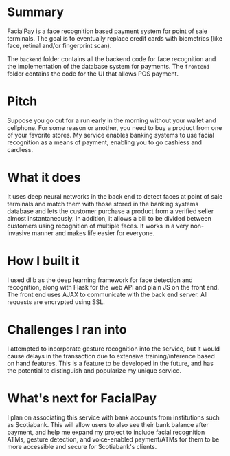 # Summary
FacialPay is a face recognition based payment system for point of sale terminals. The goal is to eventually replace credit cards with biometrics (like face, retinal and/or fingerprint scan).

The `backend` folder contains all the backend code for face recognition and the implementation of the database system for payments. The `frontend` folder contains the code for the UI that allows POS payment.

# Pitch
Suppose you go out for a run early in the morning without your wallet and cellphone. For some reason or another, you need to buy a product from one of your favorite stores. My service enables banking systems to use facial recognition as a means of payment, enabling you to go cashless and cardless.

# What it does
It uses deep neural networks in the back end to detect faces at point of sale terminals and match them with those stored in the banking systems database and lets the customer purchase a product from a verified seller almost instantaneously. In addition, it allows a bill to be divided between customers using recognition of multiple faces. It works in a very non-invasive manner and makes life easier for everyone.

# How I built it
I used dlib as the deep learning framework for face detection and recognition, along with Flask for the web API and plain JS on the front end. The front end uses AJAX to communicate with the back end server. All requests are encrypted using SSL.

# Challenges I ran into
I attempted to incorporate gesture recognition into the service, but it would cause delays in the transaction due to extensive training/inference based on hand features. This is a feature to be developed in the future, and has the potential to distinguish and popularize my unique service.

# What's next for FacialPay
I plan on associating this service with bank accounts from institutions such as Scotiabank. This will allow users to also see their bank balance after payment, and help me expand my project to include facial recognition ATMs, gesture detection, and voice-enabled payment/ATMs for them to be more accessible and secure for Scotiabank's clients.
